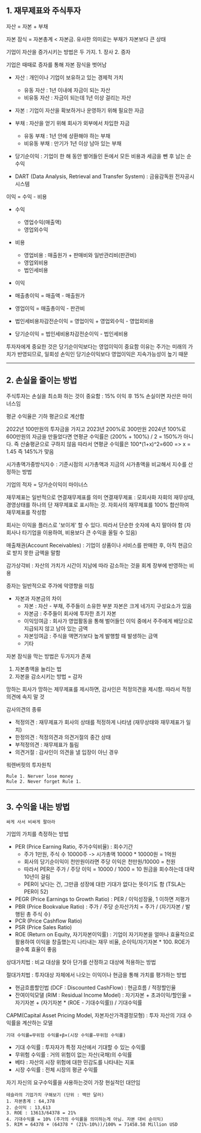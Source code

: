## 1. 재무제표와 주식투자

자산 = 자본 + 부채

자본 잠식 = 자본총계 < 자본금. 유사한 의미로는 부채가 자본보다 큰 상태

기업이 자산을 증가시키는 방법은 두 가지. 1. 장사 2. 증자

기업은 때때로 증자를 통해 자본 잠식을 벗어남

- 자산 : 개인이나 기업이 보유하고 있는 경제적 가치
  - 유동 자산 : 1년 이내에 자금이 되는 자산
  - 비유동 자산 : 자금이 되는데 1년 이상 걸리는 자산

- 자본 : 기업이 자산을 확보하거나 운영하기 위해 필요한 자금

- 부채 : 자산을 얻기 위해 회사가 외부에서 차입한 자금
  - 유동 부채 : 1년 안에 상환해야 하는 부채
  - 비유동 부채 : 만기가 1년 이상 남아 있는 부채

- 당기순이익 : 기업이 한 해 동안 벌어들인 돈에서 모든 비용과 세금을 뺀 후 남는 순수익

- DART (Data Analysis, Retrieval and Transfer System) : 금융감독원 전자공시시스템

이익 = 수익 - 비용

- 수익
  - 영업수익(매출액)
  - 영업외수익

- 비용
  - 영업비용 : 매출원가 + 판매비와 일반관리비(판관비)
  - 영업외비용
  - 법인세비용

 - 이익
  - 매출총이익 = 매출액 - 매출원가
  - 영업이익 = 매출총이익 - 판관비
  - 법인세비용차감전순이익 = 영업이익 + 영업외수익 - 영업외비용
  - 당기순이익 = 법인세비용차감전순이익 - 법인세비용

투자자에게 중요한 것은 당기순이익보다는 영업이익이 중요함 이유는 주가는 미래의 가치가 반영되므로, 일회성 손익인 당기순이익보다 영업이익은 지속가능성이 높기 때문
 
---

## 2. 손실을 줄이는 방법

주식투자는 손실을 최소화 하는 것이 중요함 : 15% 이익 후 15% 손실이면 자산은 마이너스임

평균 수익율은 기하 평균으로 계산함

2022년 100만원의 투자금을 가지고 2023년 200%로 300만원 2024년 100%로 600만원의 자금을 만들었다면
연평균 수익률은 (200% + 100%) / 2 = 150%가 아니다. 즉 산술평균으로 구하지 않음
따라서 연평균 수익률은 100*(1+x)^2=600 => x = 1.45 즉 145%가 맞음

시가총액가중방식지수 : 기준시점의 시가총액과 지금의 시가총액을 비교해서 지수를 산정하는 방법

기업의 적자 = 당가순이익이 마이너스

재무제표는 일반적으로 연결재무제표를 의미
연결재무제표 : 모회사화 자회의 재무상태, 경영상태를 하나의 단 재무제표로 표시하는 것. 자회사의 재무제표를 100% 합산하여 재무제표를 작성함

회사는 이익을 플러스로 '보이게' 할 수 있다. 따라서 단순한 숫자에 속지 말아야 함
(자회사나 타기업을 이용하여, 비용보다 큰 수익을 올릴 수 있음)

매출채권(Account Receivables) : 기업이 상품이나 서비스를 판매한 후, 아직 현금으로 받지 못한 금액을 말함

감가상각비 : 자산의 가치가 시간이 지남에 따라 감소하는 것을 회계 장부에 반영하는 비용

증자는 일반적으로 주가에 악영향을 미침

- 자본과 자본금의 차이
  - 자본 : 자산 - 부채, 주주들이 소유한 부분 자본은 크게 네가지 구성요소가 있음
   - 자본금 : 주주들이 회사에 투자한 초기 자본
   - 이익잉여금 : 회사가 영업활동을 통해 벌어들인 이익 중에서 주주에게 배당으로 지급되지 않고 남아 있는 금액
   - 자본잉여금 : 주식을 액면가보다 높게 발행할 때 발생하는 금액
   - 기타
 
자본 잠식을 막는 방법은 두가지가 존재
  1. 자본총액을 늘리는 법
  2. 자본을 감소시키는 방법 = 감자

망하는 회사가 망하는 제무제표를 제시하면, 감사인은 적정의견을 제시함. 따라서 적정의견에 속지 말 것

감사의견의 종류
 - 적정의견 : 재무제표가 회사의 상태를 적정하게 나타냄 (재무상태와 재무제표가 일치)
 - 한정의견 : 적정의견과 의견거절의 중간 상태
 - 부적정의견 : 재무제표가 틀림
 - 의견거절 : 감사인이 의견을 낼 입장이 아닌 경우

워렌버핏의 투자원칙
```
Rule 1. Nerver lose money
Rule 2. Never forget Rule 1.
```


---

## 3. 수익을 내는 방법

```
싸게 사서 비싸게 팔아라
```

기업의 가치를 측정하는 방법
 - PER (Price Earning Ratio, 주가수익비율) : 회수기간
   - 주가 1만원, 주식 수 10000주 -> 시가총액 10000 * 10000원 = 1억원
   - 회사의 당기순이익이 천만원이라면 주당 이익은 천만원/10000 = 천원
   - 따라서 PER은 주가 / 주당 이익 = 10000 / 1000 = 10 원금을 회수하는데 대략 10년이 걸림 
   - PER이 낮다는 건, 그만큼 성장에 대한 기대가 없다는 뜻이기도 함 (TSLA는 PER이 52)
 - PEGR (Price Earnings to Growth Ratio) : PER / 이익성장율, 1 이하면 저평가
 - PBR (Price Bookvalue Ratio) : 주가 / 주당 순자산가치 = 주가 / (자기자본 / 발행된 총 주식 수)
 - PCR (Price Cashflow Ratio)
 - PSR (Price Sales Ratio)
 - ROE (Return on Equity, 자기자본이익률) : 기업이 자기자본을 얼마나 효율적으로 활용하여 이익을 창출했는지 나타내는 재무 비율, 순이익/자기자본 * 100. ROE가 클수록 효율이 좋음
   
상대가치법 : 비교 대상을 찾아 단가를 산정하고 대상에 적용하는 방법

절대가치법 : 투자대상 자체에서 나오는 이익이나 현금을 통해 가치를 평가하는 방법
 - 현금흐름할인법 (DCF : Discounted CashFlow) : 현금흐름 / 적정할인율
 - 잔여이익모댈 (RIM : Residual Income Model) : 자기자본 + 초과이익/할인윯 = 자기자본 + (자기자본 * (ROE - 기대수익률)) / 기대수익률


CAPM(Capital Asset Pricing Model, 자본자산가격결정모형) : 투자 자산의 기대 수익률을 계산하는 모델

```
기대 수익률=무위험 수익률+β×(시장 수익률−무위험 수익률)
```
 - 기대 수익률 : 투자자가 특정 자산에서 기대할 수 있는 수익률
 - 무위험 수익률 : 거의 위험이 없는 자산(국채)의 수익률
 - 베타 : 자산의 시장 위험에 대한 민감도를 나타내는 지표
 - 시장 수익률 : 전체 시장의 평균 수익률

자기 자신의 요구수익률을 사용하는것이 가장 현실적인 대안임

```
테슬라의 기업가치 구해보기 (단위 : 백만 달러)
1. 자본총계 : 64,378
2. 순이익 : 13,613
3. ROE : 13613/64378 = 21%
4. 기대수익률 = 10% (주가의 수익률을 의미하는게 아님. 자본 대비 순이익)
5. RIM = 64378 + (64378 * (21%-10%))/100% = 71458.58 Million USD
```
